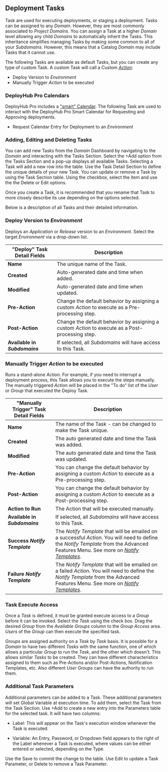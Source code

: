 
## Deployment Tasks

Task are used for executing deployments, or staging a deployment. Tasks can be assigned to any _Domain_. However, they are most commonly associated to _Project Domains_. You can assign a Task at a higher _Domain_ level allowing any child _Domains_ to automatically inherit the Tasks. This inheritance simplifies managing Tasks by making some common to all of your _Subdomains_. However, this means that a Catalog _Domain_ may include Tasks that it cannot use.

The following Tasks are available as default Tasks, but you can create any type of custom Task. A custom Task will call a Custom [_Action_](/userguide/advanced-features/deployments/2-define-your-actions/):

- Deploy Version to _Environment_
- Manually Trigger _Action_ to be executed

### DeployHub Pro Calendars

DeployHub Pro includes a ["smart" Calendar](/userguide/advanced-features/deployments/calendar/).  The following Task are used to interact with the DeployHub Pro Smart Calendar for Requesting and Approving deployments.

- Request Calendar Entry for Deployment to an _Environment_

### Adding, Editing and Deleting Tasks

 You can add new Tasks from the _Domain_ Dashboard by navigating to the _Domain_ and interacting with the Tasks Section.  Select the +Add option from the Tasks Section and a pop-up displays all available Tasks. Selecting a Task will add a new row into the table.  Use the Task Detail Section to define the unique details of your new Task. You can update or remove a Task by using the Task Section table.  Using the checkbox, select the item and use the the Delete or Edit options.

Once you create a Task, it is recommended that you rename that Task to more closely describe its use depending on the options selected.

Below is a description of all Tasks and their detailed information.


### Deploy Version to _Environment_

Deploys an _Application_ or _Release_ version to an _Environment_. Select the target _Environment_ via a drop-down list.

| "Deploy" Task Detail Fields   | Description                                                                                      |
|-------------------------------|--------------------------------------------------------------------------------------------------|
| **Name**                      | The unique name of the Task.                                                                     |
| **Created**                   | Auto-generated date and time when added.                                                         |
| **Modified**                  | Auto-generated date and time when updated.                                                       |
| **Pre-Action**                | Change the default behavior by assigning a custom _Action_ to execute as a Pre-processing step.  |
| **Post-Action**               | Change the default behavior by assigning a custom _Action_ to execute as a Post-processing step. |
| **Available in _Subdomains_** | If selected, all _Subdomains_ will have access to this Task.                                     |

### Manually Trigger _Action_ to be executed

Runs a stand-alone _Action_. For example, if you need to interrupt a deployment process, this Task allows you to execute the steps manually. The manually triggered _Action_ will be placed in the "To do" list of the _User_ or _Group_ that executed the Deploy Task.

| "Manually Trigger" Task Detail Fields | Description                                                                                                                                                                                                                 |
|---------------------------------------|-----------------------------------------------------------------------------------------------------------------------------------------------------------------------------------------------------------------------------|
| **Name**                              | The name of the Task - can be changed to make the Task unique.                                                                                                                                                              |
| **Created**                           | The auto generated date and time the Task was added.                                                                                                                                                                        |
| **Modified**                          | The auto generated date and time the Task was updated.                                                                                                                                                                      |
| **Pre-Action**                        | You can change the default behavior by assigning a custom _Action_ to execute as a Pre-processing step.                                                                                                                     |
| **Post-Action**                       | You can change the default behavior by assigning a custom _Action_ to execute as a Post-processing step.                                                                                                                    |
| **Action to Run**                     | The Action that will be executed manually.                                                                                                                                                                                  |
| **Available in _Subdomains_**         | If selected, all _Subdomains_ will have access to this Task.                                                                                                                                                                |
| **Success _Notify Template_**         | The _Notify Template_ that will be emailed on a successful _Action_. You will need to define the _Notify Template_ from the Advanced Features Menu.  See more on [_Notify Templates_](/userguide/advanced-features/deployments/2-notifier-templates/). |
| **Failure _Notify Template_**         | The _Notify Template_ that will be emailed on a failed _Action_. You will need to define the _Notify Template_ from the Advanced Features Menu.  See more on [_Notify Templates_](/userguide/advanced-features/deployments/2-notifier-templates/).     |


### Task Execute Access

Once a _Task_ is defined, it must be granted execute access to a _Group_ before it can be invoked. Select the _Task_ using the check box. Drag the desired  _Group_ from the _Available Groups_ column to the _Group Access_ area. _Users_ of the _Group_ can then execute the specified task.

 _Groups_ are assigned authority on a _Task_ by _Task_ basis. It is possible for a _Domain_ to have two different _Tasks_ with the same function, one of which allows a particular _Group_ to run the _Task_, and the other which doesn't. This allows similar _Tasks_ to be created. They can have different characteristics assigned to them such as Pre-Actions and/or Post-Actions, Notification Templates, etc. Also different _User Groups_ can have the authority to run them.

### Additional Task Parameters

Additional parameters can be added to a Task. These additional parameters will set Global Variable at execution time. To add them, select the Task from the Task Section. Use +Add to create a new entry into the Parameters table for the selected task. It will have two columns:

- Label: This will appear on the Task's execution window whenever the Task is executed.

- Variable: An Entry, Password, or Dropdown field appears to the right of the Label whenever a Task is executed, where values can be either entered or selected, depending on the Type.

Use the Save to commit the change to the table. Use Edit to update a Task Parameter, or Delete to remove a Task Parameter.
